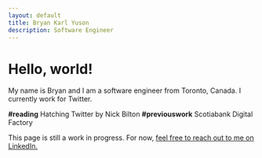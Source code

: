 ```yaml
---
layout: default
title: Bryan Karl Yuson
description: Software Engineer
---
```


# Hello, world! 

My name is Bryan and I am a software engineer from Toronto, Canada. I currently work for Twitter.

**#reading** Hatching Twitter by Nick Bilton
**#previouswork** Scotiabank Digital Factory

This page is still a work in progress. For now, [feel free to reach out to me on LinkedIn.](https://www.linkedin.com/in/bryankarl/)